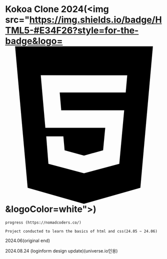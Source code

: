 # Kokoa Clone 2024(<img src="https://img.shields.io/badge/HTML5-#E34F26?style=for-the-badge&logo=<svg role="img" viewBox="0 0 24 24" xmlns="http://www.w3.org/2000/svg"><title>HTML5</title><path d="M1.5 0h21l-1.91 21.563L11.977 24l-8.564-2.438L1.5 0zm7.031 9.75l-.232-2.718 10.059.003.23-2.622L5.412 4.41l.698 8.01h9.126l-.326 3.426-2.91.804-2.955-.81-.188-2.11H6.248l.33 4.171L12 19.351l5.379-1.443.744-8.157H8.531z"/></svg>&logoColor=white">)

    progress (https://nomadcoders.co/)

    Project conducted to learn the basics of html and css(24.05 ~ 24.06)

2024.06(original end)

2024.08.24 (loginform design update)(universe.io인용)
